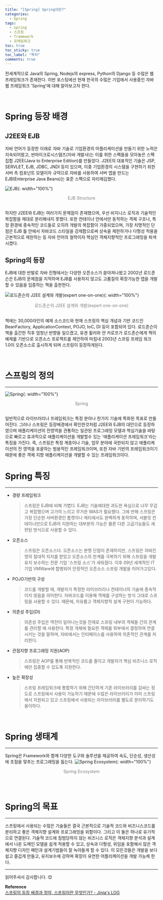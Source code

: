```yaml
---
title: "[Spring] Spring이란?"
categories:
  - Spring
tags:
  - spring
  - 스프링
  - framework
  - 프레임워크
toc: true
toc_sticky: true
toc_label: "목차"
comments: true
---
```

전세계적으로 Java의 Spring, Nodejs의 express, Python의 Django 등 수많은 웹 프레임워크가 존재한다. 이번 포스팅에선 현재 한국의 수많은 기업에서 사용중인 자바 웹 프레임워크 'Spring'에 대해 알아보고자 한다.

<br>

# Spring 등장 배경

## J2EE와 EJB

자바 언어가 등장한 이래로 자바 기술로 기업환경의 어플리케이션을 만들기 위한 노력은 지속되어왔고, 썬마이크로시스템즈(자바 개발사)는 이를 위한 스펙들을 모아놓은 스펙 집합 J2EE(Java to Enterprise Edition)를 만들었다. J2EE의 대표적인 기술은 JSP, SERVLET, EJB, JDBC, JNDI 등이 있으며, 이중 기업환경의 시스템을 구현하기 위한 서버 측 컴포넌트 모델이자 규약으로 자바를 사용하여 서버 앱을 만드는 EJB(Enterprise Java Beans)는 표준 스펙으로 자리매김했다.

![EJB](/assets/img/posts/20220621/EJB-Structure.png "EJB"){: width="100%"}
<div style="color: gray; text-align: center; margin-bottom: 30px;">EJB Structure</div>  

하지만 J2EE와 EJB는 여러가지 문제점이 존재했으며, 우선 비지니스 로직과 기술적인 복잡함을 제대로 분리해내지 못했다. 또한 컨테이너 안에서만 동작하는 객체 구조나, 특정 환경에 종속적인 코드들로 오히려 개발의 복잡함이 가중되었으며, 가장 치명적인 단점은 EJB 틀 안에서 자바코드 스타일을 강제함으로써 상속을 제한하거나 다형성 적용을 근본적으로 제한하는 등 자바 언어의 철학이자 핵심인 객체지향적인 프로그래밍을 퇴색시켰다.

## Spring의 등장

EJB에 대한 반발로 자바 진형에서는 다양한 오픈소스가 쏟아져나왔고 2002년 로드존슨은 EJB의 문제점을 지적하며 EJB를 사용하지 않고도 고품질의 확장가능한 앱을 개발할 수 있음을 입증하는 책을 출판한다.

![로드존슨의 J2EE 설계와 개발(expert one-on-one)](/assets/img/posts/20220621/Rod-Johnson-J2EE-expert-dev.jpg "로드존슨의 J2EE 설계와 개발(expert one-on-one)"){: width="100%"}
<div style="color: gray; text-align: center; margin-bottom: 30px;">로드존슨의 J2EE 설계와 개발(expert one-on-one)</div>

책에는 30,000라인의 예제 소스코드와 현재 스프링의 핵심 개념과 기반 코드인 BeanFactory, ApplicationContext, POJO, IoC, DI 등이 포함되어 있다.
로드존슨이 책을 출간한 직후 엄청난 반향을 일으켰고, 유겐 휠러와 얀 카로프가 로드존슨에게 책의 예제를 기반으로 오픈소스 프로젝트를 제안하여 마침내 2003년 스프링 프레임 워크 1.0이 오픈소스로 출시하게 되며 스프링이 등장하게된다.

<br>

# 스프링의 정의
---
![Spring](/assets/img/posts/20220621/spring-logo2.png "Spring"){: width="100%"}
<div style="color: gray; text-align: center; margin-bottom: 30px;">Spring</div>
일반적으로 라이브러리나 프레임워크는 특정 분야나 한가지 기술에 특화된 목표로 만들어진다. 그러나 스프링은 등장배경에서 확인한것처럼 J2EE와 EJB의 대안으로 등장하였으며 애플리케이션의 전영역을 관통하는 일관된 프로그래밍 모델과 핵심기술을 바탕으로 빠르고 효과적으로 애플리케이션을 개발할수 있는 '애플리케이션 프레임워크'라는 특징을 가진다. 즉, 스프링은 특정 계층이나 기술, 업무 분야에 국한되지 않고 애플리케이션의 전 영역을 포괄하는 범용적인 프레임워크이며, 또한 자바 기반의 프레임워크이기 때문에 좋은 객체 지향 애플리케이션을 개발할 수 있는 프레임워크이다.

<br>

# Spring 특징
---
- 경량 프레임워크
    >스프링은 EJB에 비해 가볍다. EJB는 기술에대한 과도한 욕심으로 너무 무겁고 복잡했으며 고가의 느리고 무거운 WAS가 필요했다. 그에 반해 스프링은 가장 단순한 서버환경인 톰캣이나 제티에서도 완벽하게 동작하며, 서블릿 컨테이너만으로 EJB의 지원하는 대부분의 기능은 물론 다른 고급기능들도 세련된 방식으로 사용할 수 있다.
- 오픈소스
    >스프링은 오픈소스다. 오픈소스는 분명 단점이 존재하지만, 스프링은 자바진영의 절대적 지지를 받았고 오픈소스의 한계를 극복하기 위해 스프링을 개발 유지 보수하는 전문 기업 '스프링 소스'가 세워졌다. 이후 09년 세계적인 IT기업 VMWare에 합병되어 안정적인 오픈소스 스프링 개발을 이어가고있다.
- POJO기반의 구성
    >코드를 개발할 때, 개발자가 특정한 라이브러리나 컨테이너의 기술에 종속적이지 않음을 의미한다. 자바코드를 이용해 객체를 구성하는 방식 그대로 스프링을 사용할 수 있다.
    때문에, 자유롭고 객체지향적 설계 구현이 가능하다.
- 의존성 주입(DI)
    >의존성 주입은 역전이 일어나는것을 전제로 스프링 내부의 객체들 간의 관계를 관리할 때 사용한다. 특정 개체에 필요한 객체를 외부에서 결정하여 연결시키는 것을 말하며, 자바에서는 인터페이스를 사용하여 의존적인 관계를 처리한다.
- 관점지향 프로그래밍 지원(AOP)
    >스프링은 AOP를 통해 반복적인 코드를 줄이고 개발자가 핵심 비즈니스 로직에만 집중할 수 있도록 지원한다.
- 높은 확장성
    >스프링 프레임워크에 통합하기 위해 간단하게 기존 라이브러리를 감싸는 정도로 스프링에서 사용이 가능하기 때문에 수많은 라이브러리가 이미 스프링에서 지원되고 있고 스프링에서 사용되는 라이브러리를 별도로 분리하기도 용이하다.

<br>

# Spring 생태계
---
Spring은 Framework와 함께 다양한 도구와 솔루션을 제공하여 속도, 단순성, 생산성에 초점을 맞추는 프로그래밍을 돕는다.
![Spring Ecosystem](/assets/img/posts/20220621/spring-ecosystem.png "Spring Ecosystem"){: width="100%"}
<div style="color: gray; text-align: center; margin-bottom: 30px;">Spring Ecosystem</div>  

<br>

# Spring의 목표
---
스프링에서 사용되는 수많은 기술들은 결국 근본적으로 기술적 코드와 비즈니스코드를 분리하고 좋은 객체지향 설계와 프로그래밍을 위함이다.
그리고 이 둘은 하나로 유기적으로 연결된다.
기술적 코드에 침범당하지 않는 비즈니스 로직은 객체지향 분석과 설계에서 나온 도메인 모델을 쉽게 적용할 수 있고, 상속과 다형성, 위임을 포함해서 많은 객체지향 디자인 패턴과 설계기법들이 잘 녹아들게 할 수 있다.
이 모든것들은 개발을 보다 쉽고 즐겁게 만들고, 유지보수에 강하며 확장이 유연한 어플리케이션을 개발 가능케 한다.

---

읽어주셔서 감사합니다. 😊

__Reference__  
[스프링의 등장 배경과 정의, 스프링이란 무엇인가? - Jinia's LOG](https://www.jiniaslog.co.kr/article/view?articleId=356)